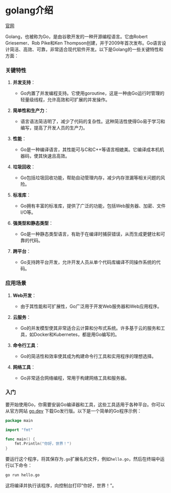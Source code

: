 # golang介绍
[官网](https://go.dev/)

Golang，也被称为Go，是由谷歌开发的一种开源编程语言。它由Robert Griesemer、Rob Pike和Ken Thompson创建，并于2009年首次发布。Go语言设计简洁、高效、可靠，非常适合现代软件开发。以下是Golang的一些关键特性和方面：

### 关键特性

1. **并发支持**：
   - Go内置了并发编程支持。它使用goroutine，这是一种由Go运行时管理的轻量级线程，允许高效和可扩展的并发操作。

2. **简单性和生产力**：
   - 语言语法简洁明了，减少了代码的复杂性。这种简洁性使得Go易于学习和编写，提高了开发人员的生产力。

3. **性能**：
   - Go是一种编译语言，其性能可与C和C++等语言相媲美。它编译成本机机器码，使其快速且高效。

4. **垃圾回收**：
   - Go包括垃圾回收功能，帮助自动管理内存，减少内存泄漏等相关问题的风险。

5. **标准库**：
   - Go拥有丰富的标准库，提供了广泛的功能，包括Web服务器、加密、文件I/O等。

6. **强类型和静态类型**：
   - Go是一种静态类型语言，有助于在编译时捕获错误，从而生成更健壮和可靠的代码。

7. **跨平台**：
   - Go支持跨平台开发，允许开发人员从单个代码库编译不同操作系统的代码。

### 应用场景

1. **Web开发**：
   - 由于其性能和可扩展性，Go广泛用于开发Web服务器和Web应用程序。

2. **云服务**：
   - Go的并发模型使其非常适合云计算和分布式系统。许多基于云的服务和工具，如Docker和Kubernetes，都是用Go编写的。

3. **命令行工具**：
   - Go的简洁性和效率使其成为构建命令行工具和实用程序的理想选择。

4. **网络工具**：
   - Go非常适合网络编程，常用于构建网络工具和服务器。

### 入门

要开始使用Go，你需要安装Go编译器和工具，这些工具适用于各种平台。你可以从官方网站 [go.dev](https://go.dev/) 下载Go发行版。以下是一个简单的Go程序示例：

```go
package main

import "fmt"

func main() {
    fmt.Println("你好，世界！")
}
```

要运行这个程序，将其保存为`.go`扩展名的文件，例如`hello.go`，然后在终端中运行以下命令：

```sh
go run hello.go
```

这将编译并执行该程序，向控制台打印“你好，世界！”。

